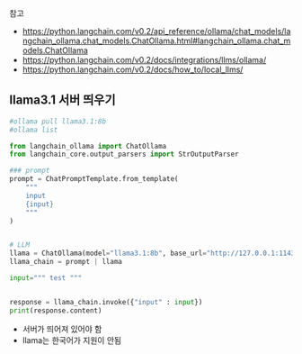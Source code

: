 참고 
 - https://python.langchain.com/v0.2/api_reference/ollama/chat_models/langchain_ollama.chat_models.ChatOllama.html#langchain_ollama.chat_models.ChatOllama
 - https://python.langchain.com/v0.2/docs/integrations/llms/ollama/
 - https://python.langchain.com/v0.2/docs/how_to/local_llms/


## llama3.1 서버 띄우기 
```sh
#ollama pull llama3.1:8b
#ollama list
```


```python
from langchain_ollama import ChatOllama
from langchain_core.output_parsers import StrOutputParser

### prompt 
prompt = ChatPromptTemplate.from_template(
    """ 
    input 
    {input}
    """
)


# LLM
llama = ChatOllama(model="llama3.1:8b", base_url="http://127.0.0.1:11434")
llama_chain = prompt | llama

input=""" test """


response = llama_chain.invoke({"input" : input})
print(response.content)

```

- 서버가 띄어져 있어야 함
- llama는 한국어가 지원이 안됨